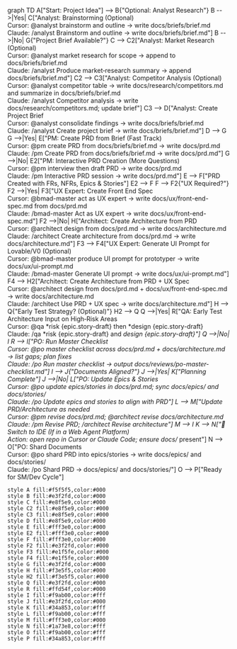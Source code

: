 graph TD
A["Start: Project Idea"] --> B{"Optional: Analyst Research"}
B -->|Yes| C["Analyst: Brainstorming (Optional)<br/>Cursor: @analyst brainstorm and outline → write docs/briefs/brief.md<br/>Claude: /analyst Brainstorm and outline → write docs/briefs/brief.md"]
B -->|No| G{"Project Brief Available?"}
C --> C2["Analyst: Market Research (Optional)<br/>Cursor: @analyst market research for scope → append to docs/briefs/brief.md<br/>Claude: /analyst Produce market‑research summary → append docs/briefs/brief.md"]
C2 --> C3["Analyst: Competitor Analysis (Optional)<br/>Cursor: @analyst competitor table → write docs/research/competitors.md and summarize in docs/briefs/brief.md<br/>Claude: /analyst Competitor analysis → write docs/research/competitors.md; update brief"]
C3 --> D["Analyst: Create Project Brief<br/>Cursor: @analyst consolidate findings → write docs/briefs/brief.md<br/>Claude: /analyst Create project brief → write docs/briefs/brief.md"]
D --> G
G -->|Yes| E["PM: Create PRD from Brief (Fast Track)<br/>Cursor: @pm create PRD from docs/briefs/brief.md → write docs/prd.md<br/>Claude: /pm Create PRD from docs/briefs/brief.md → write docs/prd.md"]
G -->|No| E2["PM: Interactive PRD Creation (More Questions)<br/>Cursor: @pm interview then draft PRD → write docs/prd.md<br/>Claude: /pm Interactive PRD session → write docs/prd.md"]
E --> F["PRD Created with FRs, NFRs, Epics & Stories"]
E2 --> F
F --> F2{"UX Required?"}
F2 -->|Yes| F3["UX Expert: Create Front End Spec<br/>Cursor: @bmad-master act as UX expert → write docs/ux/front-end-spec.md from docs/prd.md<br/>Claude: /bmad-master Act as UX expert → write docs/ux/front-end-spec.md"]
F2 -->|No| H["Architect: Create Architecture from PRD<br/>Cursor: @architect design from docs/prd.md → write docs/architecture.md<br/>Claude: /architect Create architecture from docs/prd.md → write docs/architecture.md"]
F3 --> F4["UX Expert: Generate UI Prompt for Lovable/V0 (Optional)<br/>Cursor: @bmad-master produce UI prompt for prototyper → write docs/ux/ui-prompt.md<br/>Claude: /bmad-master Generate UI prompt → write docs/ux/ui-prompt.md"]
F4 --> H2["Architect: Create Architecture from PRD + UX Spec<br/>Cursor: @architect design from docs/prd.md + docs/ux/front-end-spec.md → write docs/architecture.md<br/>Claude: /architect Use PRD + UX spec → write docs/architecture.md"]
H --> Q{"Early Test Strategy? (Optional)"}
H2 --> Q
Q -->|Yes| R["QA: Early Test Architecture Input on High‑Risk Areas<br/>Cursor: @qa *risk {epic.story-draft} then *design {epic.story-draft}<br/>Claude: /qa *risk {epic.story-draft} and *design {epic.story-draft}"]
Q -->|No| I
R --> I["PO: Run Master Checklist<br/>Cursor: @po master checklist across docs/prd.md + docs/architecture.md → list gaps; plan fixes<br/>Claude: /po Run master checklist → output docs/reviews/po-master-checklist.md"]
I --> J{"Documents Aligned?"}
J -->|Yes| K["Planning Complete"]
J -->|No| L["PO: Update Epics & Stories<br/>Cursor: @po update epics/stories in docs/prd.md; sync docs/epics/ and docs/stories/<br/>Claude: /po Update epics and stories to align with PRD"]
L --> M["Update PRD/Architecture as needed<br/>Cursor: @pm revise docs/prd.md; @architect revise docs/architecture.md<br/>Claude: /pm Revise PRD; /architect Revise architecture"]
M --> I
K --> N["📁 Switch to IDE (If in a Web Agent Platform)<br/>Action: open repo in Cursor or Claude Code; ensure docs/* present"]
N --> O["PO: Shard Documents<br/>Cursor: @po shard PRD into epics/stories → write docs/epics/ and docs/stories/<br/>Claude: /po Shard PRD → docs/epics/ and docs/stories/"]
O --> P["Ready for SM/Dev Cycle"]

    style A fill:#f5f5f5,color:#000
    style B fill:#e3f2fd,color:#000
    style C fill:#e8f5e9,color:#000
    style C2 fill:#e8f5e9,color:#000
    style C3 fill:#e8f5e9,color:#000
    style D fill:#e8f5e9,color:#000
    style E fill:#fff3e0,color:#000
    style E2 fill:#fff3e0,color:#000
    style F fill:#fff3e0,color:#000
    style F2 fill:#e3f2fd,color:#000
    style F3 fill:#e1f5fe,color:#000
    style F4 fill:#e1f5fe,color:#000
    style G fill:#e3f2fd,color:#000
    style H fill:#f3e5f5,color:#000
    style H2 fill:#f3e5f5,color:#000
    style Q fill:#e3f2fd,color:#000
    style R fill:#ffd54f,color:#000
    style I fill:#f9ab00,color:#fff
    style J fill:#e3f2fd,color:#000
    style K fill:#34a853,color:#fff
    style L fill:#f9ab00,color:#fff
    style M fill:#fff3e0,color:#000
    style N fill:#1a73e8,color:#fff
    style O fill:#f9ab00,color:#fff
    style P fill:#34a853,color:#fff
